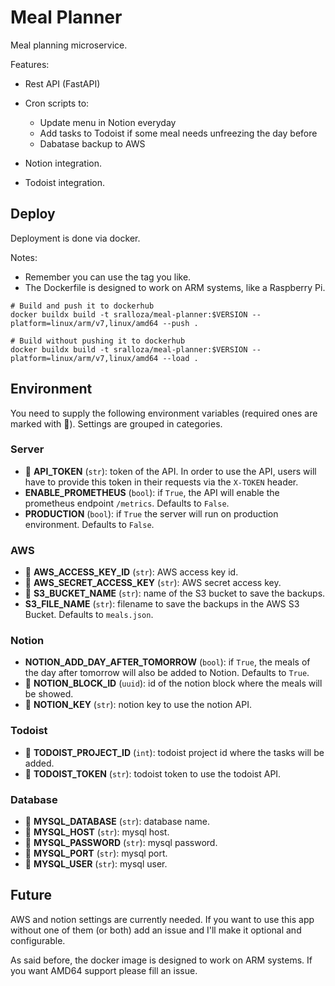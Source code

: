# Meal Planner

Meal planning microservice.

Features:

- Rest API (FastAPI)
- Cron scripts to:

  - Update menu in Notion everyday
  - Add tasks to Todoist if some meal needs unfreezing the day before
  - Dabatase backup to AWS

- Notion integration.
- Todoist integration.

## Deploy

Deployment is done via docker.

Notes:

- Remember you can use the tag you like.
- The Dockerfile is designed to work on ARM systems, like a Raspberry Pi.

```shell
# Build and push it to dockerhub
docker buildx build -t sralloza/meal-planner:$VERSION --platform=linux/arm/v7,linux/amd64 --push .

# Build without pushing it to dockerhub
docker buildx build -t sralloza/meal-planner:$VERSION --platform=linux/arm/v7,linux/amd64 --load .
```

## Environment

You need to supply the following environment variables (required ones are marked with 🚩). Settings are grouped in categories.

### Server

- 🚩 **API_TOKEN** (`str`): token of the API. In order to use the API, users will have to provide this token in their requests via the `X-TOKEN` header.
- **ENABLE_PROMETHEUS** (`bool`): if `True`, the API will enable the prometheus endpoint `/metrics`. Defaults to `False`.
- **PRODUCTION** (`bool`): if `True` the server will run on production environment. Defaults to `False`.

### AWS

- 🚩 **AWS_ACCESS_KEY_ID** (`str`): AWS access key id.
- 🚩 **AWS_SECRET_ACCESS_KEY** (`str`): AWS secret access key.
- 🚩 **S3_BUCKET_NAME** (`str`): name of the S3 bucket to save the backups.
- **S3_FILE_NAME** (`str`): filename to save the backups in the AWS S3 Bucket. Defaults to `meals.json`.

### Notion

- **NOTION_ADD_DAY_AFTER_TOMORROW** (`bool`): if `True`, the meals of the day after tomorrow will also be added to Notion. Defaults to `True`.
- 🚩 **NOTION_BLOCK_ID** (`uuid`): id of the notion block where the meals will be showed.
- 🚩 **NOTION_KEY** (`str`): notion key to use the notion API.

### Todoist

- 🚩 **TODOIST_PROJECT_ID** (`int`): todoist project id where the tasks will be added.
- 🚩 **TODOIST_TOKEN** (`str`): todoist token to use the todoist API.

### Database

- 🚩 **MYSQL_DATABASE** (`str`): database name.
- 🚩 **MYSQL_HOST** (`str`): mysql host.
- 🚩 **MYSQL_PASSWORD** (`str`): mysql password.
- 🚩 **MYSQL_PORT** (`str`): mysql port.
- 🚩 **MYSQL_USER** (`str`): mysql user.

## Future

AWS and notion settings are currently needed. If you want to use this app without one of them (or both) add an issue and I'll make it optional and configurable.

As said before, the docker image is designed to work on ARM systems. If you want AMD64 support please fill an issue.
